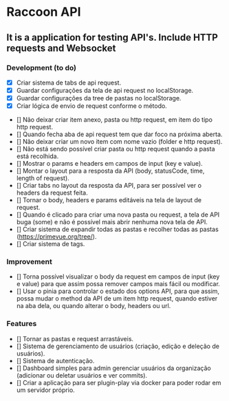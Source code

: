 # Raccoon API

## It is a application for testing API's. Include HTTP requests and Websocket

### Development (to do)

- [x] Criar sistema de tabs de api request.
- [x] Guardar configurações da tela de api request no localStorage.
- [x] Guardar configurações da tree de pastas no localStorage.
- [x] Criar lógica de envio de request conforme o método.
- [] Não deixar criar item anexo, pasta ou http request, em item do tipo http request.
- [] Quando fecha aba de api request tem que dar foco na próxima aberta.
- [] Não deixar criar um novo item com nome vazio (folder e http request).
- [] Não está sendo possível criar pasta ou http request quando a pasta está recolhida.
- [] Mostrar o params e headers em campos de input (key e value).
- [] Montar o layout para a resposta da API (body, statusCode, time, length of request).
- [] Criar tabs no layout da resposta da API, para ser possível ver o headers da request feita.
- [] Tornar o body, headers e params editáveis na tela de layout de request.
- [] Quando é clicado para criar uma nova pasta ou request, a tela de API buga (some) e não é possível mais abrir nenhuma nova tela de API.
- [] Criar sistema de expandir todas as pastas e recolher todas as pastas (https://primevue.org/tree/).
- [] Criar sistema de tags.

### Improvement

- [] Torna possível visualizar o body da request em campos de input (key e value) para que assim possa remover campos mais fácil ou modificar.
- [] Usar o pinia para controlar o estado dos options API, para que assim, possa mudar o method da API de um item http request, quando estiver na aba dela, ou quando alterar o body, headers ou url.

### Features

- [] Tornar as pastas e request arrastáveis.
- [] Sistema de gerenciamento de usuários (criação, edição e deleção de usuários).
- [] Sistema de autenticação.
- [] Dashboard simples para admin gerenciar usuários da organização (adicionar ou deletar usuários e ver commits).
- [] Criar a aplicação para ser plugin-play via docker para poder rodar em um servidor próprio.
